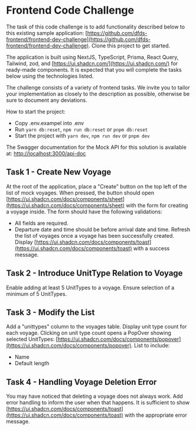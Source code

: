 
# Frontend Code Challenge

The task of this code challenge is to add functionality described below to this existing sample application: [https://github.com/dfds-frontend/frontend-dev-challenge](https://github.com/dfds-frontend/frontend-dev-challenge). Clone this project to get started.

The application is built using NextJS, TypeScript, Prisma, React Query, Tailwind, zod, and [https://ui.shadcn.com/](https://ui.shadcn.com/) for ready-made components. It is expected that you will complete the tasks below using the technologies listed.

The challenge consists of a variety of frontend tasks. We invite you to tailor your implementation as closely to the description as possible, otherwise be sure to document any deviations.

How to start the project:
* Copy .env.exampel into .env
* Run `yarn db:reset`, `npm run db:reset` or `pnpm db:reset`
* Start the project with `yarn dev`, `npm run dev` or `pnpm dev`

The Swagger documentation for the Mock API for this solution is available at:
[http://localhost:3000/api-doc](http://localhost:3000/api-doc)

## Task 1 - Create New Voyage
At the root of the application, place a "Create" button on the top left of the list of mock voyages.
When pressed, the button should open [https://ui.shadcn.com/docs/components/sheet](https://ui.shadcn.com/docs/components/sheet) with the form for creating a voyage inside.
The form should have the following validations:
- All fields are required.
- Departure date and time should be before arrival date and time.
Refresh the list of voyages once a voyage has been successfully created.
Display [https://ui.shadcn.com/docs/components/toast](https://ui.shadcn.com/docs/components/toast) with a success message.

## Task 2 - Introduce UnitType Relation to Voyage
Enable adding at least 5 UnitTypes to a voyage.
Ensure selection of a minimum of 5 UnitTypes.

## Task 3 - Modify the List
Add a "unittypes" column to the voyages table.
Display unit type count for each voyage.
Clicking on unit type count opens a PopOver showing selected UnitTypes: [https://ui.shadcn.com/docs/components/popover](https://ui.shadcn.com/docs/components/popover).
List to include:
- Name
- Default length

## Task 4 - Handling Voyage Deletion Error
You may have noticed that deleting a voyage does not always work. Add error handling to inform the user when that happens. It is sufficient to show [https://ui.shadcn.com/docs/components/toast](https://ui.shadcn.com/docs/components/toast) with the appropriate error message.
